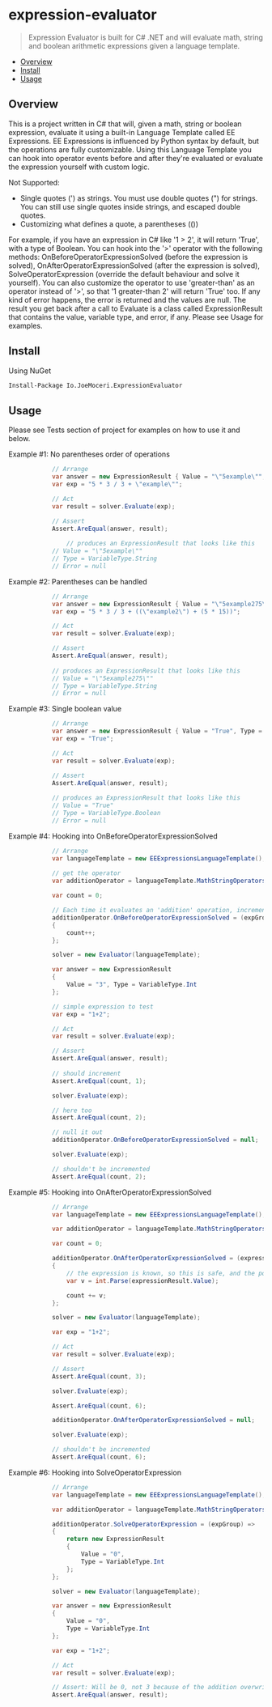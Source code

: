 # expression-evaluator

> Expression Evaluator is built for C# .NET and will evaluate math, string and boolean arithmetic expressions given a language template.

* [Overview](#overview)
* [Install](#install)
* [Usage](#usage)

<a name="overview"></a>
## Overview
This is a project written in C# that will, given a math, string or boolean expression, evaluate it using a built-in Language Template called EE Expressions. EE Expressions is influenced by Python syntax by default, but the operations are fully customizable. Using this Language Template you can hook into operator events before and after they're evaluated or evaluate the expression yourself with custom logic.

Not Supported:
 * Single quotes (') as strings. You must use double quotes (") for strings. You can still use single quotes inside strings, and escaped double quotes.
 * Customizing what defines a quote, a parentheses (())

For example, if you have an expression in C# like '1 > 2', it will return 'True', with a type of Boolean. You can hook into the '>' operator with the following methods: OnBeforeOperatorExpressionSolved (before the expression is solved), OnAfterOperatorExpressionSolved (after the expression is solved), SolveOperatorExpression (override the default behaviour and solve it yourself). You can also customize the operator to use 'greater-than' as an operator instead of '>', so that '1 greater-than 2' will return 'True' too. If any kind of error happens, the error is returned and the values are null. The result you get back after a call to Evaluate is a class called ExpressionResult that contains the value, variable type, and error, if any. Please see Usage for examples.

<a name="install"></a>
## Install
Using NuGet
```sh
Install-Package Io.JoeMoceri.ExpressionEvaluator
```

<a name="usage"></a>
## Usage

Please see Tests section of project for examples on how to use it and below.

Example #1: No parentheses order of operations

```csharp
			// Arrange
			var answer = new ExpressionResult { Value = "\"5example\"", Type = VariableType.String };
			var exp = "5 * 3 / 3 + \"example\"";

			// Act
			var result = solver.Evaluate(exp);

			// Assert
			Assert.AreEqual(answer, result);
      
      			// produces an ExpressionResult that looks like this
			// Value = "\"5example\""
			// Type = VariableType.String
			// Error = null
```

Example #2: Parentheses can be handled
```csharp
			// Arrange
			var answer = new ExpressionResult { Value = "\"5example275\"", Type = VariableType.String }; ;
			var exp = "5 * 3 / 3 + ((\"example2\") + (5 * 15))";

			// Act
			var result = solver.Evaluate(exp);

			// Assert
			Assert.AreEqual(answer, result);
			
			// produces an ExpressionResult that looks like this
			// Value = "\"5example275\""
			// Type = VariableType.String
			// Error = null
```

Example #3: Single boolean value
```csharp
			// Arrange
			var answer = new ExpressionResult { Value = "True", Type = VariableType.Boolean };
			var exp = "True";

			// Act
			var result = solver.Evaluate(exp);

			// Assert
			Assert.AreEqual(answer, result);
			
			// produces an ExpressionResult that looks like this
			// Value = "True"
			// Type = VariableType.Boolean
			// Error = null
```

Example #4: Hooking into OnBeforeOperatorExpressionSolved
```csharp
			// Arrange
			var languageTemplate = new EEExpressionsLanguageTemplate();
			
			// get the operator
			var additionOperator = languageTemplate.MathStringOperators.First(o => o.ExpressionOperator == Operator.Addition);

			var count = 0;

			// Each time it evaluates an 'addition' operation, increment the count
			additionOperator.OnBeforeOperatorExpressionSolved = (expGroup) =>
			{
				count++;
			};

			solver = new Evaluator(languageTemplate);

			var answer = new ExpressionResult 
			{
				Value = "3", Type = VariableType.Int 
			};

			// simple expression to test
			var exp = "1+2";

			// Act
			var result = solver.Evaluate(exp);

			// Assert
			Assert.AreEqual(answer, result);
			
			// should increment
			Assert.AreEqual(count, 1);

			solver.Evaluate(exp);

			// here too
			Assert.AreEqual(count, 2);

			// null it out
			additionOperator.OnBeforeOperatorExpressionSolved = null;

			solver.Evaluate(exp);

			// shouldn't be incremented
			Assert.AreEqual(count, 2);
```

Example #5: Hooking into OnAfterOperatorExpressionSolved
```csharp
			// Arrange
			var languageTemplate = new EEExpressionsLanguageTemplate();

			var additionOperator = languageTemplate.MathStringOperators.First(o => o.ExpressionOperator == Operator.Addition);

			var count = 0;

			additionOperator.OnAfterOperatorExpressionSolved = (expressionResult) =>
			{
				// the expression is known, so this is safe, and the point. You're in control.
				var v = int.Parse(expressionResult.Value);

				count += v;
			};

			solver = new Evaluator(languageTemplate);

			var exp = "1+2";

			// Act
			var result = solver.Evaluate(exp);

			// Assert
			Assert.AreEqual(count, 3);

			solver.Evaluate(exp);

			Assert.AreEqual(count, 6);

			additionOperator.OnAfterOperatorExpressionSolved = null;

			solver.Evaluate(exp);

			// shouldn't be incremented
			Assert.AreEqual(count, 6);
```

Example #6: Hooking into SolveOperatorExpression
```csharp
			// Arrange
			var languageTemplate = new EEExpressionsLanguageTemplate();

			var additionOperator = languageTemplate.MathStringOperators.First(o => o.ExpressionOperator == Operator.Addition);

			additionOperator.SolveOperatorExpression = (expGroup) =>
			{
				return new ExpressionResult
				{
					Value = "0",
					Type = VariableType.Int
				};
			};

			solver = new Evaluator(languageTemplate);

			var answer = new ExpressionResult
			{
				Value = "0",
				Type = VariableType.Int
			};

			var exp = "1+2";

			// Act
			var result = solver.Evaluate(exp);

			// Assert: Will be 0, not 3 because of the addition overwrite
			Assert.AreEqual(answer, result);
```
